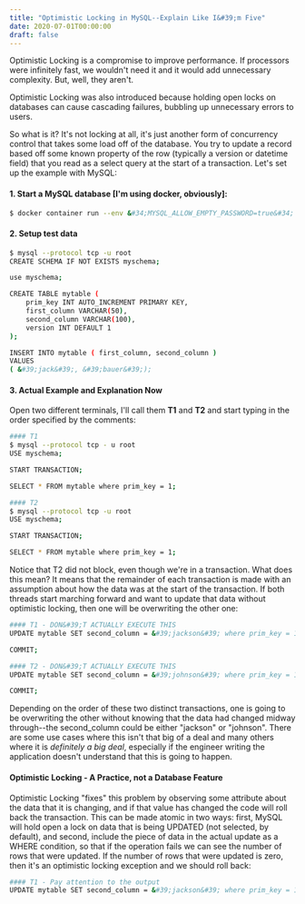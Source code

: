 ```yaml
---
title: "Optimistic Locking in MySQL--Explain Like I&#39;m Five"
date: 2020-07-01T00:00:00
draft: false
---
```


Optimistic Locking is a compromise to improve performance. If processors were infinitely fast, we wouldn&#39;t need it and it would add unnecessary complexity. But, well, they aren&#39;t.

Optimistic Locking was also introduced because holding open locks on databases can cause cascading failures, bubbling up unnecessary errors to users.

So what is it? It&#39;s not locking at all, it&#39;s just another form of concurrency control that takes some load off of the database. You try to update a record based off some known property of the row (typically a version or datetime field) that you read as a select query at the start of a transaction. Let&#39;s set up the example with MySQL:

#### 1\. Start a MySQL database \[I&#39;m using docker, obviously\]:

``` bash
$ docker container run --env &#34;MYSQL_ALLOW_EMPTY_PASSWORD=true&#34; -d -p 3306:3306 mysql

```

#### 2\. Setup test data

``` bash
$ mysql --protocol tcp -u root
CREATE SCHEMA IF NOT EXISTS myschema;

use myschema;

CREATE TABLE mytable (
    prim_key INT AUTO_INCREMENT PRIMARY KEY,
    first_column VARCHAR(50),
    second_column VARCHAR(100),
    version INT DEFAULT 1
);

INSERT INTO mytable ( first_column, second_column )
VALUES
( &#39;jack&#39;, &#39;bauer&#39;);

```

#### 3\. Actual Example and Explanation Now

Open two different terminals, I&#39;ll call them **T1** and **T2** and start typing in the order specified by the comments:

``` bash
#### T1
$ mysql --protocol tcp - u root
USE myschema;

START TRANSACTION;

SELECT * FROM mytable where prim_key = 1;

#### T2
$ mysql --protocol tcp -u root
USE myschema;

START TRANSACTION;

SELECT * FROM mytable where prim_key = 1;

```

Notice that T2 did not block, even though we&#39;re in a transaction. What does this mean? It means that the remainder of each transaction is made with an assumption about how the data was at the start of the transaction. If both threads start marching forward and want to update that data without optimistic locking, then one will be overwriting the other one:

``` bash
#### T1 - DON&#39;T ACTUALLY EXECUTE THIS
UPDATE mytable SET second_column = &#39;jackson&#39; where prim_key = 1;

COMMIT;

#### T2 - DON&#39;T ACTUALLY EXECUTE THIS
UPDATE mytable SET second_column = &#39;johnson&#39; where prim_key = 1;

COMMIT;

```

Depending on the order of these two distinct transactions, one is going to be overwriting the other without knowing that the data had changed midway through--the second\_column could be either &#34;jackson&#34; or &#34;johnson&#34;. There are some use cases where this isn&#39;t that big of a deal and many others where it is _definitely a big deal_, especially if the engineer writing the application doesn&#39;t understand that this is going to happen.

#### Optimistic Locking - A Practice, not a Database Feature

Optimistic Locking &#34;fixes&#34; this problem by observing some attribute about the data that it is changing, and if that value has changed the code will roll back the transaction. This can be made atomic in two ways: first, MySQL will hold open a lock on data that is being UPDATED (not selected, by default), and second, include the piece of data in the actual update as a WHERE condition, so that if the operation fails we can see the number of rows that were updated. If the number of rows that were updated is zero, then it&#39;s an optimistic locking exception and we should roll back:

``` bash
#### T1 - Pay attention to the output
UPDATE mytable SET second_column = &#39;jackson&#39; where prim_key = 1;


